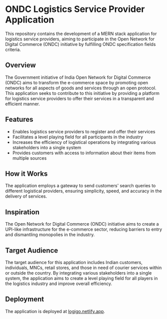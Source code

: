 # ONDC Logistics Service Provider Application

This repository contains the development of a MERN stack application for logistics service providers, aiming to participate in the Open Network for Digital Commerce (ONDC) initiative by fulfilling ONDC specification fields criteria. 

## Overview

The Government initiative of India Open Network for Digital Commerce (ONDC) aims to transform the e-commerce space by promoting open networks for all aspects of goods and services through an open protocol. This application seeks to contribute to this initiative by providing a platform for logistics service providers to offer their services in a transparent and efficient manner.

## Features

- Enables logistics service providers to register and offer their services
- Facilitates a level playing field for all participants in the industry
- Increases the efficiency of logistical operations by integrating various stakeholders into a single system
- Provides customers with access to information about their items from multiple sources

## How it Works

The application employs a gateway to send customers' search queries to different logistical providers, ensuring simplicity, speed, and accuracy in the delivery of services.

## Inspiration

The Open Network for Digital Commerce (ONDC) initiative aims to create a UPI-like infrastructure for the e-commerce sector, reducing barriers to entry and dismantling monopolies in the industry.

## Target Audience

The target audience for this application includes Indian customers, individuals, MNCs, retail stores, and those in need of courier services within or outside the country. By integrating various stakeholders into a single system, the application aims to create a level playing field for all players in the logistics industry and improve overall efficiency.

## Deployment

The application is deployed at [logigo.netlify.app](https://logigo.netlify.app/). 
